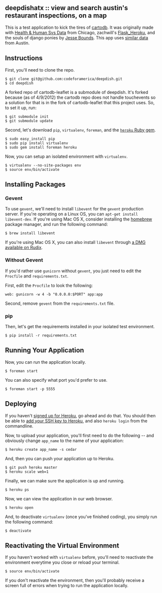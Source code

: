 deepdishatx :: view and search austin's restaurant inspections, on a map
-------------

This is a test application to kick the tires of [cartodb](http://cartodb.com/). It was originally made with 
[Health & Human Svs Data](https://data.cityofchicago.org/Health-Human-Services/Food-Inspections/4ijn-s7e5) from
Chicago, zachwill's [Flask_Heroku](https://github.com/zachwill/flask_heroku), and the souls of django ponies by [Jesse Bounds](https://github.com/boundsj).  This app uses [similar data](https://data.austintexas.gov/dataset/Restaurant-Inspection-Scores/ecmv-9xxi) from Austin.

Instructions
------------

First, you'll need to clone the repo.

    $ git clone git@github.com:codeforamerica/deepdish.git 
    $ cd deepdish 

A forked repo of cartodb-leaflet is a submodule of deepdish. It's forked because (as of 4/9/2012) the cartodb repo does not handle touchevents so a solution for that is in the fork of cartodb-leaflet that this project uses. So, to set it up, run:

    $ git submodule init
    $ git submodule update

Second, let's download `pip`, `virtualenv`, `foreman`, and the [`heroku`
Ruby gem](http://devcenter.heroku.com/articles/using-the-cli).

    $ sudo easy_install pip
    $ sudo pip install virtualenv
    $ sudo gem install foreman heroku

Now, you can setup an isolated environment with `virtualenv`.

    $ virtualenv --no-site-packages env
    $ source env/bin/activate


Installing Packages
--------------------

### Gevent

To use `gevent`, we'll need to install `libevent` for the
`gevent` production server. If you're operating on a Linux OS, you can
`apt-get install libevent-dev`. If you're using Mac OS X, consider
installing the [homebrew](http://mxcl.github.com/homebrew/) package
manager, and run the following command:

    $ brew install libevent

If you're using Mac OS X, you can also install `libevent` through [a DMG
available on Rudix](http://rudix.org/packages-jkl.html#libevent).


### Without Gevent

If you'd rather use `gunicorn` without `gevent`, you just need to edit
the `Procfile` and `requirements.txt`.

First, edit the `Procfile` to look the following:

    web: gunicorn -w 4 -b "0.0.0.0:$PORT" app:app

Second, remove `gevent` from the `requirements.txt` file.

### pip

Then, let's get the requirements installed in your isolated test
environment.

    $ pip install -r requirements.txt


Running Your Application
------------------------

Now, you can run the application locally.

    $ foreman start

You can also specify what port you'd prefer to use.

    $ foreman start -p 5555


Deploying
---------

If you haven't [signed up for Heroku](https://api.heroku.com/signup), go
ahead and do that. You should then be able to [add your SSH key to
Heroku](http://devcenter.heroku.com/articles/quickstart), and also
`heroku login` from the commandline.

Now, to upload your application, you'll first need to do the
following -- and obviously change `app_name` to the name of your
application:

    $ heroku create app_name -s cedar

And, then you can push your application up to Heroku.

    $ git push heroku master
    $ heroku scale web=1

Finally, we can make sure the application is up and running.

    $ heroku ps

Now, we can view the application in our web browser.

    $ heroku open

And, to deactivate `virtualenv` (once you've finished coding), you
simply run the following command:

    $ deactivate

Reactivating the Virtual Environment
------------------------------------

If you haven't worked with `virtualenv` before, you'll need to
reactivate the environment everytime you close or reload your terminal.

    $ source env/bin/activate

If you don't reactivate the environment, then you'll probably receive a
screen full of errors when trying to run the application locally.
